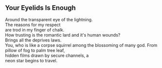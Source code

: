 Your Eyelids Is Enough
----------------------
Around the transparent eye of the lightning.  
The reasons for my respect  
are trod in my finger of chalk.  
How trusting is the romantic lard and it's human wounds?  
Brings all the deprives laws.  
You, who is like a corpse squirrel among the blossoming of many god. From pillow of fog to palm tree leaf,  
hidden films drawn by secure channels, a  
neon star begins to travel.  
